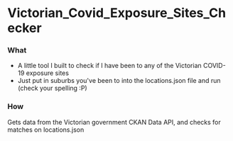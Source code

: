 # Victorian_Covid_Exposure_Sites_Checker

### What
- A little tool I built to check if I have been to any of the Victorian COVID-19 exposure sites
- Just put in suburbs you've been to into the locations.json file and run (check your spelling :P)

### How
Gets data from the Victorian government CKAN Data API, and checks for matches on locations.json